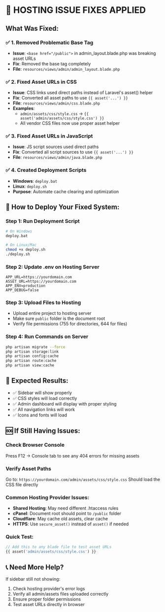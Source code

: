 # 🔧 HOSTING ISSUE FIXES APPLIED

## What Was Fixed:

### ✅ 1. Removed Problematic Base Tag
- **Issue**: `<base href="/public">` in admin_layout.blade.php was breaking asset URLs
- **Fix**: Removed the base tag completely
- **File**: `resources/views/admin/admin_layout.blade.php`

### ✅ 2. Fixed Asset URLs in CSS
- **Issue**: CSS links used direct paths instead of Laravel's asset() helper
- **Fix**: Converted all asset paths to use `{{ asset('...') }}`
- **File**: `resources/views/admin/css.blade.php`
- **Examples**:
  - `admin/assets/css/style.css` → `{{ asset('admin/assets/css/style.css') }}`
  - All vendor CSS files now use proper asset helper

### ✅ 3. Fixed Asset URLs in JavaScript
- **Issue**: JS script sources used direct paths
- **Fix**: Converted all script sources to use `{{ asset('...') }}`
- **File**: `resources/views/admin/java.blade.php`

### ✅ 4. Created Deployment Scripts
- **Windows**: `deploy.bat`
- **Linux**: `deploy.sh`
- **Purpose**: Automate cache clearing and optimization

## 🚀 How to Deploy Your Fixed System:

### Step 1: Run Deployment Script
```bash
# On Windows
deploy.bat

# On Linux/Mac
chmod +x deploy.sh
./deploy.sh
```

### Step 2: Update .env on Hosting Server
```env
APP_URL=https://yourdomain.com
ASSET_URL=https://yourdomain.com
APP_ENV=production
APP_DEBUG=false
```

### Step 3: Upload Files to Hosting
- Upload entire project to hosting server
- Make sure `public` folder is the document root
- Verify file permissions (755 for directories, 644 for files)

### Step 4: Run Commands on Server
```bash
php artisan migrate --force
php artisan storage:link
php artisan config:cache
php artisan route:cache
php artisan view:cache
```

## 🎯 Expected Results:
- ✅ Sidebar will show properly
- ✅ CSS styles will load correctly
- ✅ Admin dashboard will display with proper styling
- ✅ All navigation links will work
- ✅ Icons and fonts will load

## 🆘 If Still Having Issues:

### Check Browser Console
Press F12 → Console tab to see any 404 errors for missing assets

### Verify Asset Paths
Go to: `https://yourdomain.com/admin/assets/css/style.css`
Should load the CSS file directly

### Common Hosting Provider Issues:
- **Shared Hosting**: May need different .htaccess rules
- **cPanel**: Document root should point to `/public` folder
- **Cloudflare**: May cache old assets, clear cache
- **HTTPS**: Use `secure_asset()` instead of `asset()` if needed

### Quick Test:
```php
// Add this to any blade file to test asset URLs
{{ asset('admin/assets/css/style.css') }}
```

## 📞 Need More Help?
If sidebar still not showing:
1. Check hosting provider's error logs
2. Verify all admin/assets files uploaded correctly
3. Ensure proper folder permissions
4. Test asset URLs directly in browser
